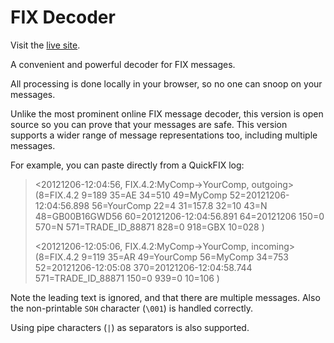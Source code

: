 FIX Decoder
===========

Visit the [live site](http://drewnoakes.com/fix-decoder/).

A convenient and powerful decoder for FIX messages.

All processing is done locally in your browser, so no one can snoop on your messages.

Unlike the most prominent online FIX message decoder, this version is open source so
you can prove that your messages are safe.  This version supports a wider range of message
representations too, including multiple messages.

For example, you can paste directly from a QuickFIX log:

> &lt;20121206-12:04:56, FIX.4.2:MyComp-&gt;YourComp, outgoing&gt; (8=FIX.4.2 9=189 35=AE 34=510 49=MyComp 52=20121206-12:04:56.898 56=YourComp 22=4 31=157.8 32=10 43=N 48=GB00B16GWD56 60=20121206-12:04:56.891 64=20121206 150=0 570=N 571=TRADE_ID_88871 828=0 918=GBX 10=028 )
>
> &lt;20121206-12:05:06, FIX.4.2:MyComp-&gt;YourComp, incoming&gt; (8=FIX.4.2 9=119 35=AR 49=YourComp 56=MyComp 34=753 52=20121206-12:05:08 370=20121206-12:04:58.744 571=TRADE_ID_88871 150=0 939=0 10=106 )

Note the leading text is ignored, and that there are multiple messages.
Also the non-printable `SOH` character (`\001`) is handled correctly.

Using pipe characters (`|`) as separators is also supported.